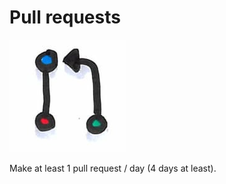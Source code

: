 # Pull requests
![Pull requests](photos/pull-requests.png)  

Make at least 1 pull request / day (4 days at least).